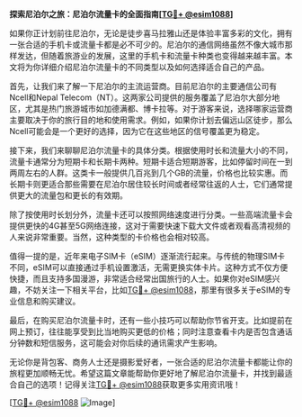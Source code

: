 **探索尼泊尔之旅：尼泊尔流量卡的全面指南[[TG💪+ @esim1088](https://t.me/s/esim1088)]**

如果你正计划前往尼泊尔，无论是徒步喜马拉雅山还是体验丰富多彩的文化，拥有一张合适的手机卡或流量卡都是必不可少的。尼泊尔的通信网络虽然不像大城市那样发达，但随着旅游业的发展，这里的手机卡和流量卡种类也变得越来越丰富。本文将为你详细介绍尼泊尔流量卡的不同类型以及如何选择适合自己的产品。

首先，让我们来了解一下尼泊尔的主流运营商。目前尼泊尔的主要通信公司有Ncell和Nepal Telecom（NT）。这两家公司提供的服务覆盖了尼泊尔大部分地区，尤其是热门旅游城市如加德满都、博卡拉等。对于游客来说，选择哪家运营商主要取决于你的旅行目的地和使用需求。例如，如果你计划去偏远山区徒步，那么Ncell可能会是一个更好的选择，因为它在这些地区的信号覆盖更为稳定。

接下来，我们来聊聊尼泊尔流量卡的具体分类。根据使用时长和流量大小的不同，流量卡通常分为短期卡和长期卡两种。短期卡适合短期游客，比如停留时间在一到两周左右的人群。这类卡一般提供几百兆到几个GB的流量，价格也比较实惠。而长期卡则更适合那些需要在尼泊尔居住较长时间或者经常往返的人士，它们通常提供更大的流量包和更长的有效期。

除了按使用时长划分外，流量卡还可以按照网络速度进行分类。一些高端流量卡会提供更快的4G甚至5G网络连接，这对于需要快速下载大文件或者观看高清视频的人来说非常重要。当然，这种类型的卡价格也会相对较高。

值得一提的是，近年来电子SIM卡（eSIM）逐渐流行起来。与传统的物理SIM卡不同，eSIM可以直接通过手机设置激活，无需更换实体卡片。这种方式不仅方便快捷，而且支持多国漫游，非常适合经常出国旅行的人士。如果你对eSIM感兴趣，不妨关注一下相关平台，比如[TG💪+ @esim1088](https://t.me/s/esim1088)，那里有很多关于eSIM的专业信息和购买建议。

最后，在购买尼泊尔流量卡时，还有一些小技巧可以帮助你节省开支。比如提前在网上预订，往往能享受到比当地购买更低的价格；同时注意查看卡内是否包含通话分钟数和短信服务，这可能会对你后续的通讯需求产生影响。

无论你是背包客、商务人士还是摄影爱好者，一张合适的尼泊尔流量卡都能让你的旅程更加顺畅无忧。希望这篇文章能帮助你更好地了解尼泊尔流量卡，并找到最适合自己的选项！记得关注[TG💪+ @esim1088](https://t.me/s/esim1088)获取更多实用资讯哦！

[[TG💪+ @esim1088](https://t.me/s/esim1088) ![Image](https://i.postimg.cc/4NQfJmqS/Snipaste-2025-05-13-00-14-12.png)]